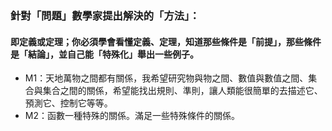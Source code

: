 ### 針對「問題」數學家提出解決的「方法」：

#### 即定義或定理；你必須學會看懂定義、定理，知道那些條件是「前提」，那些條件是「結論」，並自己能「特殊化」舉出一些例子。

* M1：天地萬物之間都有關係，我希望研究物與物之間、數值與數值之間、集合與集合之間的關係，希望能找出規則、準則，讓人類能很簡單的去描述它、預測它、控制它等等。
* M2：函數一種特殊的關係。滿足一些特殊條件的關係。




